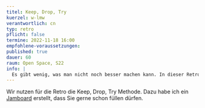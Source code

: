 ```yaml
---
titel: Keep, Drop, Try
kuerzel: w-lmw
verantwortlich: cn
typ: retro
pflicht: false
termine: 2022-11-18 16:00
empfohlene-voraussetzungen:
published: true
dauer: 60
raum: Open Space, S22
info: | 
  Es gibt wenig, was man nicht noch besser machen kann. In dieser Retro zum Kurs geht es darum, unbewusste Qualitäten und Defizite des Kurses, aber auch des eigenen Handelns bewusst zu machen, um in der nächsten Iteration oder im nächsten Kurs darauf reagieren zu können.
---
```


Wir nutzen für die Retro die Keep, Drop, Try Methode. Dazu habe ich ein [Jamboard](https://jamboard.google.com/d/1VhC-8YwG2frbUR5jxj_Ms0DtXrPBFyFx8F6UI4-94Qo/edit?usp=sharing) erstellt, dass Sie gerne schon füllen dürfen.
